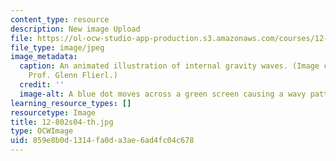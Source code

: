 ```yaml
---
content_type: resource
description: New image Upload
file: https://ol-ocw-studio-app-production.s3.amazonaws.com/courses/12-802-wave-motions-in-the-ocean-and-atmosphere-spring-2004/859e8b0d1314fa0da3ae6ad4fc04c678_12-802s04-th.jpg
file_type: image/jpeg
image_metadata:
  caption: An animated illustration of internal gravity waves. (Image courtesy of
    Prof. Glenn Flierl.)
  credit: ''
  image-alt: A blue dot moves across a green screen causing a wavy pattern.
learning_resource_types: []
resourcetype: Image
title: 12-802s04-th.jpg
type: OCWImage
uid: 859e8b0d-1314-fa0d-a3ae-6ad4fc04c678
---
```

